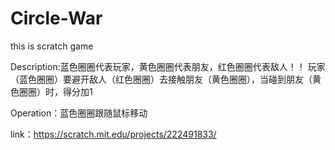 # Circle-War
this is scratch game

Description:蓝色圈圈代表玩家，黄色圈圈代表朋友，红色圈圈代表敌人！！
玩家（蓝色圈圈）要避开敌人（红色圈圈）去接触朋友（黄色圈圈），当碰到朋友（黄色圈圈）时，得分加1

Operation：蓝色圈圈跟随鼠标移动

link：https://scratch.mit.edu/projects/222491833/
